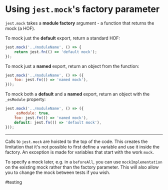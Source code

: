 # Using `jest.mock`'s factory parameter

`jest.mock` takes a **module factory** argument - a function that returns the mock (a HOF).

To mock just the **default** export, return a standard HOF:
```javascript
jest.mock('../moduleName', () => {
    return jest.fn(() => 'default mock');
});
```

To mock just a **named** export, return an object from the function:
```javascript
jest.mock('../moduleName', () => ({
    foo: jest.fn(() => 'named mock'),
}));
```

To mock both a **default** and a **named** export, return an object with the `_esModule` property:
```javascript
jest.mock('../moduleName', () => ({
    _esModule: true,
    foo: jest.fn(() => 'named mock'),
    default: jest.fn(() => 'default mock'),
}));
```

---

Calls to `jest.mock` are hoisted to the top of the code. This creates the limitation that it's not possible to first define a variable and use it inside the factory. An exception is made for variables that start with the work `mock`.

To specify a mock later, e.g. in a `beforeAll`, you can use `mockImplementation` on the existing mock rather than the factory parameter. This will also allow you to change the mock between tests if you wish.

#testing